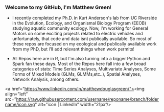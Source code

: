 ### Welcome to my GitHub, I'm Matthew Green!

- I recently completed my Ph.D. in Kurt Anderson's lab from UC Riverside in the  Evolution, Ecology, and Organismal Biology Program (EEOB) studying aquatic community ecology. Now, I'm working for General Motors on some exciting projects related to electric vehicles and unfortunately, that code and data isnt publically available. So most of these repos are focused on my ecological and publically available work from my PhD, but I'll add relevant things when work  permits!

- All Repos here are in R, but I'm also turning into a bigger Python and Spark fan these days. Most of the Repos here fall into a few broad categories of stats: Time Series Analyses, Multivariate Analyses, Some Forms of Mixed Models (GLMs, GLMMs,etc..), Spatial Analyses, Network Analysis, among others.

<a href=”https://www.linkedin.com/in/matthewdouglasgreen/"><img align=”left” src=”https://raw.githubusercontent.com/username/reponame/branch/foldername/icon.svg" alt=”icon | LinkedIn” width=”21px”/></a>

<!---
mgree013/mgree013 is a ✨ special ✨ repository because its `README.md` (this file) appears on your GitHub profile.
You can click the Preview link to take a look at your changes.
--->
